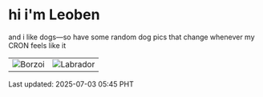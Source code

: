 # hi i'm Leoben

and i like dogs—so have some random dog pics that change whenever my CRON feels like it

|  |  |
|--------|----------|
| ![Borzoi](https://random-dog-vercel.vercel.app/api/random-borzoi?v=1751492758) | ![Labrador](https://random-dog-vercel.vercel.app/api/random-labrador?v=1751492758) |

Last updated: 2025-07-03 05:45 PHT
